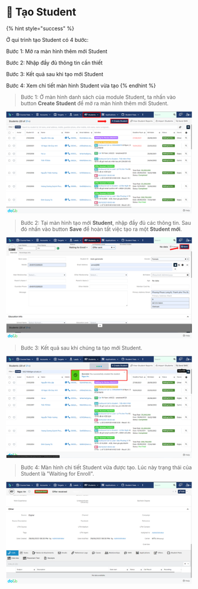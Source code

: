 # 🎯 Tạo Student

{% hint style="success" %}


Ở qui trình tạo Student có 4 bước:

Bước 1: Mở ra màn hình thêm mới Student

Bước 2: Nhập đầy đủ thông tin cần thiết

Bước 3: Kết quả sau khi tạo mới Student

Bước 4: Xem chi tiết màn hình Student vừa tạo
{% endhint %}

> Bước 1:  Ở màn hình danh sách của module Student, ta nhấn vào button **Create Student** để mở ra màn hình thêm mới Student.

![Màn hình danh sách Student](<../../.gitbook/assets/image (110).png>)

> Bước 2: Tại màn hình tạo mới **Student**, nhập đầy đủ các thông tin. Sau đó nhấn vào button **Save** để hoàn tất việc tạo ra một **Student mới**.

![Màn hình tạo mới](<../../.gitbook/assets/image (116).png>)

> Bước 3: Kết quả sau khi chúng ta tạo mới Student.

![Kết quả](<../../.gitbook/assets/image (114) (1).png>)

> Bước 4: Màn hình chi tiết Student vừa được tạo. Lúc này trạng thái của Student là "Waiting for Enroll".

![Màn hình chi tiết](<../../.gitbook/assets/image (112) (1).png>)
